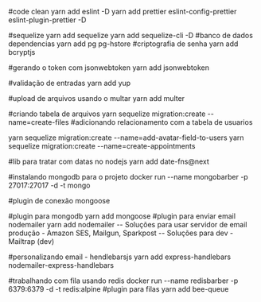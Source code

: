 #code clean
yarn add eslint -D
yarn add prettier eslint-config-prettier eslint-plugin-prettier -D

#sequelize
yarn add sequelize
yarn add sequelize-cli -D
#banco de dados dependencias
yarn add pg pg-hstore
#criptografia de senha
yarn add bcryptjs

#gerando o token com jsonwebtoken
yarn add jsonwebtoken

#validação de entradas
yarn add yup

#upload de arquivos usando o multar
yarn add multer

#criando tabela de arquivos
yarn sequelize migration:create --name=create-files
#adicionando relacionamento com a tabela de usuarios

yarn sequelize migration:create --name=add-avatar-field-to-users
yarn sequelize migration:create --name=create-appointments

#lib para tratar com datas no nodejs
yarn add date-fns@next

#instalando mongodb para o projeto
docker run --name mongobarber -p 27017:27017 -d -t mongo

#plugin de conexão mongoose

#plugin para mongodb
yarn add mongoose
#plugin para enviar email nodemailer
yarn add nodemailer
-- Soluções para usar servidor de email produção - Amazon SES, Mailgun, Sparkpost
-- Soluções para dev - Mailtrap (dev)

#personalizando email - hendlebarsjs
yarn add express-handlebars nodemailer-express-handlebars

#trabalhando com fila usando redis
docker run --name redisbarber -p 6379:6379 -d -t redis:alpine
#plugin para filas
yarn add bee-queue
